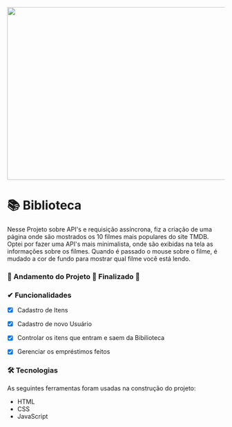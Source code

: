 <img src="https://img.freepik.com/vetores-gratis/biblioteca-com-livros-nas-prateleiras-e-mesa-para-estudo_107791-1749.jpg?w=740&t=st=1681326815~exp=1681327415~hmac=de2a8e2ff8fb59fc1f8024993f10cad4db9eef37f20b441e9a2f94cb0f2caecf" width="1000px" height="400px">
   
# 📚 Biblioteca
 Nesse Projeto sobre API's e requisição assíncrona, fiz a criação de uma página onde são mostrados os 10 filmes mais populares do site TMDB. Optei por fazer uma API's mais minimalista, onde são exibidas na tela as informações sobre os filmes. Quando é passado o mouse sobre o filme, é mudado a cor de fundo para mostrar qual filme você está lendo.

### 🚧  Andamento do Projeto 🚀 Finalizado  🚧

### ✔ Funcionalidades

  - [x] Cadastro de Itens
  - [x] Cadastro de novo Usuário
  - [x] Controlar os itens que entram e saem da Bibilioteca
  - [x] Gerenciar os empréstimos feitos
 

### 🛠 Tecnologias

As seguintes ferramentas foram usadas na construção do projeto:

- HTML
- CSS
- JavaScript
